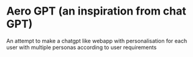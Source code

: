 # Aero GPT (an inspiration from chat GPT)
An attempt to make a chatgpt like webapp with personalisation for each user with multiple personas according to user requirements

